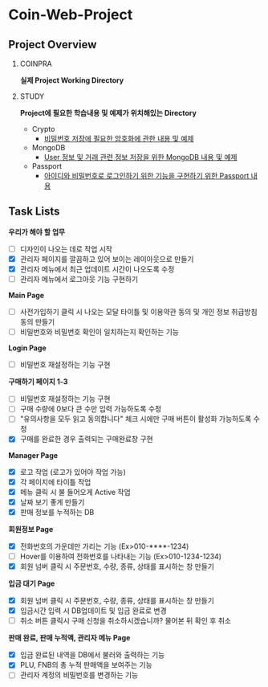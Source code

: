 # Coin-Web-Project

## Project Overview
1. COINPRA 
    
    **실제 Project Working Directory**

2. STUDY
    
    **Project에 필요한 학습내용 및 예제가 위치해있는 Directory**
    
    - Crypto
        - [비밀번호 저장에 필요한 암호화에 관한 내용 및 예제](https://github.com/juyonglee/Coin-Web-Project/tree/master/Study/Crypto)
    - MongoDB
        - [User 정보 및 거래 관련 정보 저장을 위한 MongoDB 내용 및 예제](https://github.com/juyonglee/Coin-Web-Project/tree/master/Study/MongoDB)
    - Passport
        - [아이디와 비밀번호로 로그인하기 위한 기능을 구현하기 위한 Passport 내용](https://github.com/juyonglee/Coin-Web-Project/tree/master/Study/Passport)

## Task Lists
**우리가 해야 할 업무**
- [ ] 디자인이 나오는 데로 작업 시작
- [x] 관리자 페이지를 깔끔하고 있어 보이는 레이아웃으로 만들기 
- [x] 관리자 메뉴에서 최근 업데이트 시간이 나오도록 수정
- [ ] 관리자 메뉴에서 로그아웃 기능 구현하기

**Main Page**
- [ ] 사전가입하기 클릭 시 나오는 모달 타이틀 및 이용약관 동의 및 개인 정보 취급방침 동의 만들기 
- [ ] 비밀번호와 비밀번호 확인이 일치하는지 확인하는 기능

**Login Page**
- [ ] 비밀번호 재설정하는 기능 구현

**구매하기 페이지 1-3**
- [ ] 비밀번호 재설정하는 기능 구현
- [ ] 구매 수량에 0보다 큰 수만 입력 가능하도록 수정
- [ ] "유의사항을 모두 읽고 동의합니다" 체크 시에만 구매 버튼이 활성화 가능하도록 수정
- [x] 구매를 완료한 경우 출력되는 구매완료창 구현

**Manager Page**
- [x] 로고 작업 (로고가 있어야 작업 가능)
- [x] 각 페이지에 타이틀 작업
- [x] 메뉴 클릭 시 불 들어오게 Active 작업
- [x] 날짜 보기 좋게 만들기 
- [x] 판매 정보를 누적하는 DB

**회원정보 Page**
- [x] 전화번호의 가운데만 가리는 기능 (Ex>010-****-1234) 
- [ ] Hover를 이용하여 전화번호를 나타내는 기능 (Ex>010-1234-1234) 
- [x] 회원 넘버 클릭 시 주문번호, 수량, 종류, 상태를 표시하는 창 만들기

**입금 대기 Page**
- [x] 회원 넘버 클릭 시 주문번호, 수량, 종류, 상태를 표시하는 창 만들기
- [x] 입금시간 입력 시 DB업데이트 및 입금 완료로 변경
- [ ] 취소 버튼 클릭시 구매 신청을 취소하시겠습니까? 물어본 뒤 확인 후 취소

**판매 완료, 판매 누적액, 관리자 메뉴 Page**
- [x] 입금 완료된 내역을 DB에서 불러와 출력하는 기능
- [x] PLU, FNB의 총 누적 판매액을 보여주는 기능
- [ ] 관리자 계정의 비밀번호를 변경하는 기능
